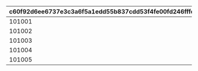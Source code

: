 |c60f92d6ee6737e3c3a6f5a1edd55b837cdd53f4fe00fd246fffdd8792983780|f69c5ee44cbd1d06033d754c358de8f78d909e3a3d36439e399f05fc9fa769aa|38f4a7f607b1fc21bc0437f88c52837f9eafd5be8cf5829aa558465bf3782a1b|81d3f5d35a88837663e730adaedf8373497a7d2d1142e81c30114a092b8339ea|81526ddbcd78354635514401ca4b6b28e3fe7bdc1a468b1f0ebf18909894c60d|7e931e7162725c7b42b1e6fcccc37aa5de93cd8226dd07dd712159656078a488|4a3cb4ec19162394f17a3f1e88e9b9890655bd4b1ac4c03b577136461b54ad84|9b9ef1d6794ed30ff3f6237a6b14d7f300f8464319aad317d557a0a129edafba|
| --- | --- | --- | --- | --- | --- | --- | --- |
|101001|101|1|1|1|0|0|1|
|101002|102|1|3|0|0|0|1.1|
|101003|102|2|1|1|0|0|0.6|
|101004|102|3|2|1|0|0|0.8|
|101005|103|1|1|1|0|0|1|
